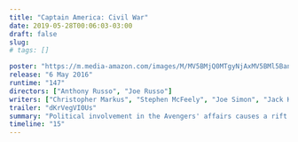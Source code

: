 ```yaml
---
title: "Captain America: Civil War"
date: 2019-05-28T00:06:03-03:00
draft: false
slug:
# tags: []

poster: "https://m.media-amazon.com/images/M/MV5BMjQ0MTgyNjAxMV5BMl5BanBnXkFtZTgwNjUzMDkyODE@._V1_SY1000_CR0,0,674,1000_AL_.jpg"
release: "6 May 2016"
runtime: "147"
directors: ["Anthony Russo", "Joe Russo"]
writers: ["Christopher Markus", "Stephen McFeely", "Joe Simon", "Jack Kirby", "Mark Millar", "Steven McNiven"]
trailer: "dKrVegVI0Us"
summary: "Political involvement in the Avengers' affairs causes a rift between Captain America and Iron Man."
timeline: "15"
---
```


